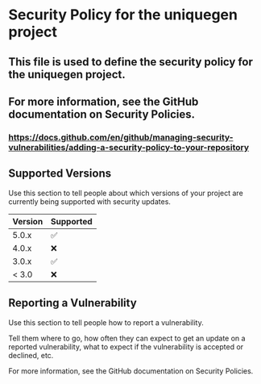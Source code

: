 # Security Policy for the uniquegen project
## This file is used to define the security policy for the uniquegen project.
## For more information, see the GitHub documentation on Security Policies.
### https://docs.github.com/en/github/managing-security-vulnerabilities/adding-a-security-policy-to-your-repository

## Supported Versions 

Use this section to tell people about which versions of your project are
currently being supported with security updates.

| Version | Supported          |
| ------- | ------------------ |
| 5.0.x   | :white_check_mark: |
| 4.0.x   | :x:                |
| 3.0.x   | :white_check_mark: |
| < 3.0   | :x:                |

## Reporting a Vulnerability

Use this section to tell people how to report a vulnerability.

Tell them where to go, how often they can expect to get an update on a
reported vulnerability, what to expect if the vulnerability is accepted or
declined, etc.

For more information, see the GitHub documentation on Security Policies.